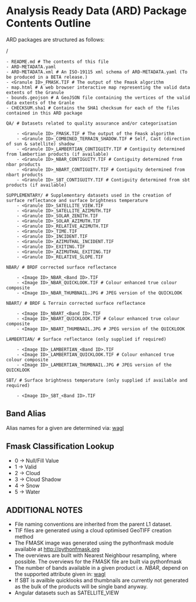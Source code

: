 Analysis Ready Data (ARD) Package Contents Outline
==================================================

ARD packages are structured as follows:

<Granule ID>/
    
    - README.md # The contents of this file
    - ARD-METADATA.yaml
    - ARD-METADATA.xml # An ISO-19115 xml schema of ARD-METADATA.yaml (To be produced in a BETA release.)
    - <Granule ID>_FMASK.TIF # The output of the Fmask algorithm
    - map.html # A web browser interactive map representing the valid data extents of the Granule
    - bounds.geojson # A GeoJSON file containing the vertices of the valid data extents of the Granle
    - CHECKSUM.sha1 # Contains the SHA1 checksum for each of the files contained in this ARD package

    QA/ # Datasets related to quality assurance and/or categorisation

        - <Granule ID>_FMASK.TIF # The output of the Fmask algorithm
        - <Granule ID>_COMBINED_TERRAIN_SHADOW.TIF # Self, Cast (direction of sun & satellite) shadow
        - <Granule ID>_LAMBERTIAN_CONTIGUITY.TIF # Contiguity determined from lambertian products (if available)
        - <Granule ID>_NBAR_CONTIGUITY.TIF # Contiguity determined from nbar products
        - <Granule ID>_NBART_CONTIGUITY.TIF # Contiguity determined from nbart products
        - <Granule ID>_SBT_CONTIGUITY.TIF # Contiguity determined from sbt products (if available)

    SUPPLEMENTARY/ # Supplementary datasets used in the creation of surface reflectance and surface brightness temperature
        - <Granule ID>_SATELLITE_VIEW.TIF
        - <Granule ID>_SATELLITE_AZIMUTH.TIF
        - <Granule ID>_SOLAR_ZENITH.TIF
        - <Granule ID>_SOLAR_AZIMUTH.TIF
        - <Granule ID>_RELATIVE_AZIMUTH.TIF
        - <Granule ID>_TIME.TIF
        - <Granule ID>_INCIDENT.TIF
        - <Granule ID>_AZIMUTHAL_INCIDENT.TIF
        - <Granule ID>_EXITING.TIF
        - <Granule ID>_AZIMUTHAL_EXITING.TIF
        - <Granule ID>_RELATIVE_SLOPE.TIF

    NBAR/ # BRDF corrected surface reflectance

        - <Image ID>_NBAR_<Band ID>.TIF
        - <Image ID>_NBAR_QUICKLOOK.TIF # Colour enhanced true colour composite
        - <Image ID>_NBAR_THUMBNAIL.JPG # JPEG version of the QUICKLOOK

    NBART/ # BRDF & Terrain corrected surface reflectance

        - <Image ID>_NBART_<Band ID>.TIF
        - <Image ID>_NBART_QUICKLOOK.TIF # Colour enhanced true colour composite
        - <Image ID>_NBART_THUMBNAIL.JPG # JPEG version of the QUICKLOOK

    LAMBERTIAN/ # Surface reflectance (only supplied if required)

        - <Image ID>_LAMBERTIAN_<Band ID>.TIF
        - <Image ID>_LAMBERTIAN_QUICKLOOK.TIF # Colour enhanced true colour composite
        - <Image ID>_LAMBERTIAN_THUMBNAIL.JPG # JPEG version of the QUICKLOOK

    SBT/ # Surface brightness temperature (only supplied if available and required)

        - <Image ID>_SBT_<Band ID>.TIF


Band Alias
----------

Alias names for a given <Band ID> are determined via:
[wagl](https://github.com/GeoscienceAustralia/wagl/blob/develop/wagl/acquisition/sensors.json)


Fmask Classification Lookup
---------------------------

* 0 -> Null/Fill Value
* 1 -> Valid
* 2 -> Cloud
* 3 -> Cloud Shadow
* 4 -> Snow
* 5 -> Water


ADDITIONAL NOTES
----------------

* File naming conventions are inherited from the parent L1 dataset.
* TIF files are generated using a cloud optimised GeoTIFF creation method
* The FMASK image was generated using the pythonfmask module available at http://pythonfmask.org
* The overviews are built with Nearest Neighbour resampling, where possible. The overviews for the FMASK file are built via pythonfmask
* The number of bands available in a given product i.e. *NBAR*, depend on the supported attribute given in:
[wagl](https://github.com/GeoscienceAustralia/wagl/blob/develop/wagl/acquisition/sensors.json)
* If SBT is availble quicklooks and thumbnails are currently not generated as the bulk of the products will be single band anyway.
* Angular datasets such as SATELLITE_VIEW
